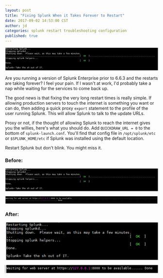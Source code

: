```yaml
---
layout: post
title: "Fixing Splunk When it Takes Forever to Restart"
date: 2017-09-02 14:53:00 CST
author: jd
categories: splunk restart troubleshooting configuration
published: true
---
```

![Splunk restart taking forever](/images/Screen%20Shot%202017-09-02%20at%202.21.46%20PM.png)

Are you running a version of Splunk Enterprise prior to 6.6.3 and the restarts are taking forever? I feel your pain. If I wasn't at work, I'd probably take a nap while waiting for the services to come back up.

<!--more-->

The good news is that fixing the very long restart times is really simple. If allowing production servers to touch the internet is something you want or can do, then adding a quick proxy `export` statement to the profile of the user running Splunk. This will allow Splunk to talk to the update URLs.

Proxy or not, if the thought of allowing Splunk to reach the internet gives you the willies, here's what you should do. Add `QUICKDRAW_URL = 0` to the bottom of `splunk-launch.conf`. You'll find that config file in `/opt/splunk/etc` or `$SPLUNK_HOME/etc` if Splunk was installed using the default location.

Restart Splunk but don't blink. You might miss it.

### Before:
![](/images/Screen%20Shot%202017-09-02%20at%202.21.46%20PM.png)

![](/images/Screen%20Shot%202017-09-02%20at%202.22.00%20PM.png)

### After:

![](/images/Screen%20Shot%202017-09-02%20at%202.22.16%20PM.png)

![](/images/Screen%20Shot%202017-09-02%20at%202.23.09%20PM.png)
